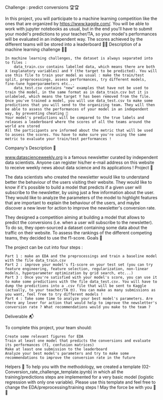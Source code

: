 Challenge : predict conversions 🏆🏆

In this project, you will participate to a machine learning competition like the ones that are organized by https://www.kaggle.com/. You will be able to work with jupyter notebooks as usual, but in the end you'll have to submit your model's predictions to your teacher/TA, so your model's performances will be evaluated in an independent way. The scores achieved by the different teams will be stored into a leaderboard 🏅🏅
Description of a machine learning challenge 🚴🚴

    In machine learning challenges, the dataset is always separated into to files :
        data_train.csv contains labelled data, which means there are both X (explanatory variables) and Y (the target to be predicted). You will use this file to train your model as usual : make the train/test split, preprocessings, assess performances, try different models, fine-tune hyperparameters etc...
        data_test.csv contains "new" examples that have not be used to train the model, in the same format as in data_train.csv but it is unlabeled, which means the target Y has been removed from the file. Once you've trained a model, you will use data_test.csv to make some predictions that you will send to the organizing team. They will then be able to assess the performances of your model in an independent way, by preventing cheating 🤸
    Your model's predictions will be compared to the true labels and releases a leaderboard where the scores of all the teams around the world are stored
    All the participants are informed about the metric that will be used to assess the scores. You have to make sure you're using the same metric to evaluate your train/test performances !

Company's Description 📇

www.datascienceweekly.org is a famous newsletter curated by independent data scientists. Anyone can register his/her e-mail address on this website to receive weekly news about data science and its applications !
Project 🚧

The data scientists who created the newsletter would like to understand better the behaviour of the users visiting their website. They would like to know if it's possible to build a model that predicts if a given user will subscribe to the newsletter, by using just a few information about the user. They would like to analyze the parameters of the model to highlight features that are important to explain the behaviour of the users, and maybe discover a new lever for action to improve the newsletter's conversion rate.

They designed a competition aiming at building a model that allows to predict the conversions (i.e. when a user will subscribe to the newsletter). To do so, they open-sourced a dataset containing some data about the traffic on their website. To assess the rankings of the different competing teams, they decided to use the f1-score.
Goals 🎯

The project can be cut into four steps :

    Part 1 : make an EDA and the preprocessings and train a baseline model with the file data_train.csv
    Part 2 : improve your model's f1-score on your test set (you can try feature engineering, feature selection, regularization, non-linear models, hyperparameter optimization by grid search, etc...)
    Part 3 : Once you're satisfied with your model's score, you can use it to make some predictions with the file data_test.csv. You will have to dump the predictions into a .csv file that will be sent to Kaggle (actually, to your teacher/TA 🤓). You can make as many submissions as you want, feel free to try different models !
    Part 4 : Take some time to analyze your best model's parameters. Are there any lever for action that would help to improve the newsletter's conversion rate ? What recommendations would you make to the team ?

Deliverable 📬

To complete this project, your team should:

    Create some relevant figures for EDA
    Train at least one model that predicts the conversions and evaluate its performances (f1, confusion matrices)
    Make at least one submission to the leaderboard
    Analyze your best model's parameters and try to make some recommendations to improve the conversion rate in the future

Helpers 🦮
To help you with the methodology, we created a template (02-Conversion_rate_challenge_template.ipynb) in which all the training/predictions steps are implemented for a very basic model (logistic regression with only one variable). Please use this template and feel free to change the EDA/preprocessing/training steps ! May the force be with you 🧨🧨
